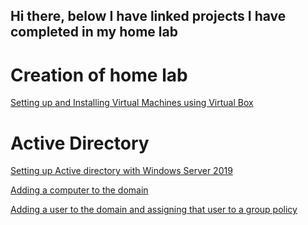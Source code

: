 ## Hi there, below I have linked projects I have completed in my home lab

<h1>Creation of home lab</h1>

<a href="https://github.com/Jtalbert15/Installing-Virtual-Machine-and-Windows-ISO-s">Setting up and Installing Virtual Machines using Virtual Box </a> 

<h1>Active Directory</h1>

<a href="https://github.com/Jtalbert15/Setting-up-Active-Directory-on-our-Windows-Server-2019">Setting up Active directory with Windows Server 2019 </a>

<a href="https://github.com/Jtalbert15/Adding-A-computer-to-our-domain">Adding a computer to the domain</a> 

<a href="https://github.com/Jtalbert15/Creating-a-user-and-adding-them-to-a-group-policy">Adding a user to the domain and assigning that user to a group policy</a>










